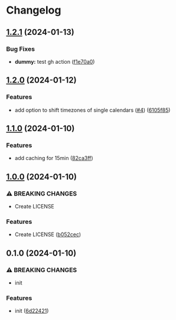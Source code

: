 # Changelog

## [1.2.1](https://github.com/dattito/ical-merger/compare/v1.2.0...v1.2.1) (2024-01-13)


### Bug Fixes

* **dummy:** test gh action ([f1e70a0](https://github.com/dattito/ical-merger/commit/f1e70a0c19e6ab9257812bd7d6135705d8dbd46b))

## [1.2.0](https://github.com/dattito/ical-merger/compare/v1.1.0...v1.2.0) (2024-01-12)


### Features

* add option to shift timezones of single calendars ([#4](https://github.com/dattito/ical-merger/issues/4)) ([6105f85](https://github.com/dattito/ical-merger/commit/6105f8589526c03026b0a59b5f0a2da36063cdf7))

## [1.1.0](https://github.com/dattito/ical-merger/compare/v1.0.0...v1.1.0) (2024-01-10)


### Features

* add caching for 15min ([82ca3ff](https://github.com/dattito/ical-merger/commit/82ca3ff6c679fa5a35f58abbb421b40f18654380))

## [1.0.0](https://github.com/dattito/ical-merger/compare/v0.1.0...v1.0.0) (2024-01-10)


### ⚠ BREAKING CHANGES

* Create LICENSE

### Features

* Create LICENSE ([b052cec](https://github.com/dattito/ical-merger/commit/b052cec8e82b689cc7a2c82efbba64569a672baa))

## 0.1.0 (2024-01-10)


### ⚠ BREAKING CHANGES

* init

### Features

* init ([6d22421](https://github.com/dattito/ical-merger/commit/6d22421e50a30b12e64dea5dfd2842349d657f8b))
